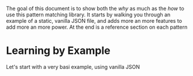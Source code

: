 The goal of this document is to show both the _why_ as much as the _how_ to use this pattern matching library.  It starts by walking you through an example of a static, vanilla JSON file, and adds more an more features to add more an more power.  At the end is a reference section on each pattern

# Learning by Example
Let's start with a very basi example, using vanilla JSON

